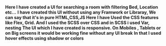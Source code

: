**Here I have created a UI for searching a room with filtering Bed, Location etc...**
**I have created this UI without using any Framwork or Libraray, We can say that it's in pure HTML,CSS,JS
Here I have Used the CSS features like Flex, Grid.
And I used the SCSS over CSS and in SCSS i used Var, nesting**
**The UI which I have created is responsive. On Mobiles , Tablets or on Big screens it would be working fine without any UI break**
**In that I used hover effects using shadow or colors**
